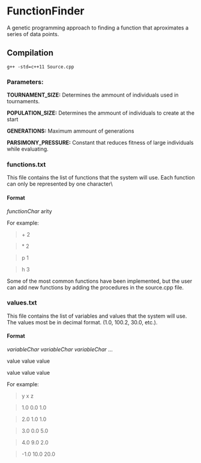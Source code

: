 # FunctionFinder
A genetic programming approach to finding a function that aproximates a series of data points.

## Compilation
`g++ -std=c++11 Source.cpp`

### Parameters:

**TOURNAMENT_SIZE:** Determines the ammount of individuals used in tournaments.

**POPULATION_SIZE:** Determines the ammount of individuals to create at the start

**GENERATIONS:** Maximum ammount of generations

**PARSIMONY_PRESSURE:** Constant that reduces fitness of large individuals while evaluating.

### functions.txt
This file contains the list of functions that the system will use. Each function can only be represented by one character\
#### Format
*functionChar* arity

For example:
> \+ 2

> \* 2

> p 1

> h 3

Some of the most common functions have been implemented, but the user can add new functions by adding the procedures in the source.cpp file.

### values.txt
This file contains the list of variables and values that the system will use. The values most be in decimal format. (1.0, 100.2, 30.0, etc.).

#### Format
*variableChar* *variableChar* *variableChar* ...

value value value

value value value

For example:

> y x z

>1.0 0.0 1.0

>2.0 1.0 1.0

>3.0 0.0 5.0

>4.0 9.0 2.0

>-1.0 10.0 20.0

